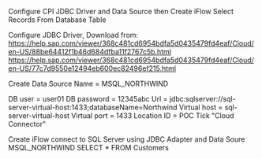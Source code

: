 Configure CPI JDBC Driver and Data Source then Create iFlow Select Records From Database Table


Configure JDBC Driver, Download from:
https://help.sap.com/viewer/368c481cd6954bdfa5d0435479fd4eaf/Cloud/en-US/88be64412f1b46d684dfba11f2767c5b.html
https://help.sap.com/viewer/368c481cd6954bdfa5d0435479fd4eaf/Cloud/en-US/77c7d9550e12494eb600ec82496ef215.html


Create Data Source
Name = MSQL_NORTHWIND

DB user = user01
DB password = 12345abc
Url = jdbc:sqlserver://sql-server-virtual-host:1433;databaseName=Northwind
Virtual host = sql-server-virtual-host
Virtual port = 1433
Location ID = POC
Tick "Cloud Connector"


Create iFlow connect to SQL Server using JDBC Adapter and Data Soure MSQL_NORTHWIND
SELECT * FROM Customers
